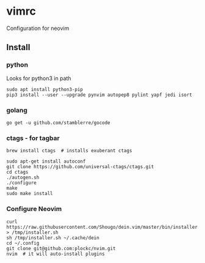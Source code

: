 # vimrc
Configuration for neovim

## Install

### python
Looks for python3 in path

```
sudo apt install python3-pip
pip3 install --user --upgrade pynvim autopep8 pylint yapf jedi isort
```

### golang

```
go get -u github.com/stamblerre/gocode
```

### ctags - for tagbar

```
brew install ctags  # installs exuberant ctags
```

```
sudo apt-get install autoconf
git clone https://github.com/universal-ctags/ctags.git
cd ctags
./autogen.sh 
./configure
make
sudo make install
```

### Configure Neovim

```
curl https://raw.githubusercontent.com/Shougo/dein.vim/master/bin/installer.sh > /tmp/installer.sh
sh /tmp/installer.sh ~/.cache/dein
cd ~/.config
git clone git@github.com:plockc/nvim.git
nvim  # it will auto-install plugins
```
